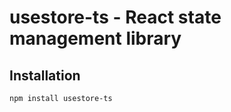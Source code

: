 # usestore-ts - React state management library

## Installation

```bash
npm install usestore-ts
```
